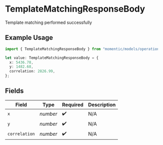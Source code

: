 # TemplateMatchingResponseBody

Template matching performed successfully

## Example Usage

```typescript
import { TemplateMatchingResponseBody } from "momentic/models/operations";

let value: TemplateMatchingResponseBody = {
  x: 5436.78,
  y: 1482.68,
  correlation: 2826.99,
};
```

## Fields

| Field              | Type               | Required           | Description        |
| ------------------ | ------------------ | ------------------ | ------------------ |
| `x`                | *number*           | :heavy_check_mark: | N/A                |
| `y`                | *number*           | :heavy_check_mark: | N/A                |
| `correlation`      | *number*           | :heavy_check_mark: | N/A                |